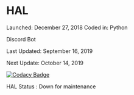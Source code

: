 # HAL
Launched: December 27, 2018 
Coded in: Python

Discord Bot

Last Updated: September 16, 2019 

Next Update: October 14, 2019 



[![Codacy Badge](https://api.codacy.com/project/badge/Grade/3b064591ab4d40a4a0b2ed87788194b3)](https://www.codacy.com?utm_source=github.com&amp;utm_medium=referral&amp;utm_content=Darkarea51/HAL&amp;utm_campaign=Badge_Grade)


HAL Status : Down for maintenance 





